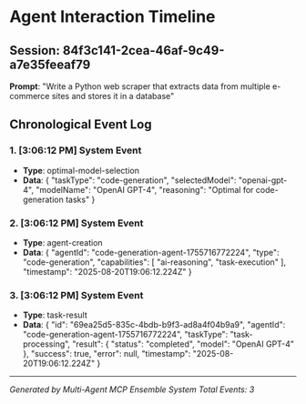 # Agent Interaction Timeline

## Session: 84f3c141-2cea-46af-9c49-a7e35feeaf79
**Prompt**: "Write a Python web scraper that extracts data from multiple e-commerce sites and stores it in a database"

## Chronological Event Log

### 1. [3:06:12 PM] System Event
- **Type**: optimal-model-selection
- **Data**: {
  "taskType": "code-generation",
  "selectedModel": "openai-gpt-4",
  "modelName": "OpenAI GPT-4",
  "reasoning": "Optimal for code-generation tasks"
}

### 2. [3:06:12 PM] System Event
- **Type**: agent-creation
- **Data**: {
  "agentId": "code-generation-agent-1755716772224",
  "type": "code-generation",
  "capabilities": [
    "ai-reasoning",
    "task-execution"
  ],
  "timestamp": "2025-08-20T19:06:12.224Z"
}

### 3. [3:06:12 PM] System Event
- **Type**: task-result
- **Data**: {
  "id": "69ea25d5-835c-4bdb-b9f3-ad8a4f04b9a9",
  "agentId": "code-generation-agent-1755716772224",
  "taskType": "task-processing",
  "result": {
    "status": "completed",
    "model": "OpenAI GPT-4"
  },
  "success": true,
  "error": null,
  "timestamp": "2025-08-20T19:06:12.224Z"
}


---
*Generated by Multi-Agent MCP Ensemble System*
*Total Events: 3*

